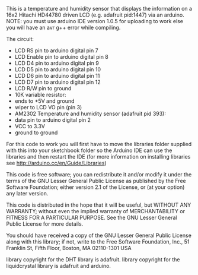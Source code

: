 This is a temperature and humidity sensor that displays the information on a 16x2 Hitachi HD44780 driven LCD (e.g. adafruit pid:1447) via an arduino. NOTE: you must use arduino IDE version 1.0.5 for uploading to work else you will have an avr g++ error while compiling.

  The circuit:
 * LCD RS pin to arduino digital pin 7
 * LCD Enable pin to arduino digital pin 8
 * LCD D4 pin to arduino digital pin 9
 * LCD D5 pin to arduino digital pin 10
 * LCD D6 pin to arduino digital pin 11
 * LCD D7 pin to arduino digital pin 12
 * LCD R/W pin to ground
 * 10K variable resistor:
 * ends to +5V and ground
 * wiper to LCD VO pin (pin 3)
 * AM2302 Temperature and humidity sensor (adafruit pid 393):
 * data pin to arduino digital pin 2
 * VCC to 3.3V
 * ground to ground

For this code to work you will first have to move the libraries folder supplied with this into your sketchbook folder so the Arduino IDE can use the libraries and then restart the IDE (for more information on installing libraries see http://arduino.cc/en/Guide/Libraries)

 This code is free software; you can redistribute it and/or
 modify it under the terms of the GNU Lesser General Public
 License as published by the Free Software Foundation; either
 version 2.1 of the License, or (at your option) any later version.

 This code is distributed in the hope that it will be useful,
 but WITHOUT ANY WARRANTY; without even the implied warranty of
 MERCHANTABILITY or FITNESS FOR A PARTICULAR PURPOSE. See the GNU
 Lesser General Public License for more details.

 You should have received a copy of the GNU Lesser General Public
 License along with this library; if not, write to the Free Software
 Foundation, Inc., 51 Franklin St, Fifth Floor, Boston, MA 02110-1301 USA

 library copyright for the DHT library is adafruit.
 library copyright for the liquidcrystal library is adafruit and arduino.
